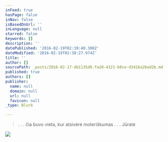 ```yaml
---
inFeed: true
hasPage: false
inNav: false
isBasedOnUrl: ''
inLanguage: null
starred: false
keywords: []
description: ''
datePublished: '2016-02-19T02:39:40.300Z'
dateModified: '2016-02-19T02:38:27.974Z'
title: ''
author: []
sourcePath: _posts/2016-02-17-db1135d6-fa20-4321-b0ce-d3416a26ad2b.md
published: true
authors: []
publisher:
  name: null
  domain: null
  url: null
  favicon: null
_type: Blurb

---
```

> . . . čia buvo vieta, kur atsivėrė moteriškumas . . . Jūratė

![](https://s3-us-west-2.amazonaws.com/the-grid-img/p/a59ee97dd851d180b34ee2e8ccf161e38ae79ce2.jpg)